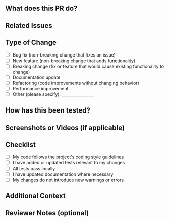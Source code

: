 ## What does this PR do?
<!-- Briefly describe the purpose of your changes in 1-3 sentences. Include what problem it solves or what feature it adds. -->

## Related Issues
<!-- Link any related issues (e.g., "Fixes #123", "Related to #456"). Write "N/A" if there are none. -->

## Type of Change
<!-- Check the relevant option(s) with an "x". Multiple selections are okay. -->
- [ ] Bug fix (non-breaking change that fixes an issue)
- [ ] New feature (non-breaking change that adds functionality)
- [ ] Breaking change (fix or feature that would cause existing functionality to change)
- [ ] Documentation update
- [ ] Refactoring (code improvements without changing behavior)
- [ ] Performance improvement
- [ ] Other (please specify): ________________

## How has this been tested?
<!-- Describe how you tested your changes (e.g., manual testing, automated tests). If no tests were added, explain why (e.g., "Small CSS tweak, visually verified"). -->

## Screenshots or Videos (if applicable)
<!-- Attach screenshots, GIFs, or videos to demonstrate UI changes. Write "N/A" if not applicable. -->

## Checklist
<!-- Confirm the following by checking the boxes with an "x". -->
- [ ] My code follows the project's coding style guidelines
- [ ] I have added or updated tests relevant to my changes
- [ ] All tests pass locally
- [ ] I have updated documentation where necessary
- [ ] My changes do not introduce new warnings or errors

## Additional Context
<!-- Add any other information that might help reviewers, such as challenges faced, trade-offs made, or future work planned. Write "N/A" if not applicable. -->

## Reviewer Notes (optional)
<!-- Suggest specific areas for reviewers to focus on, e.g., "Please check the new API endpoint logic in `file.py`." Write "N/A" if not applicable. -->
